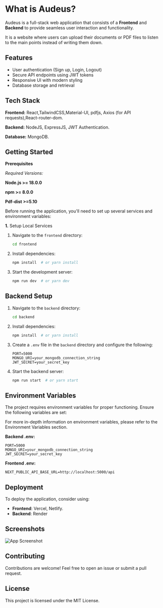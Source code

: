 
# What is Audeus?

Audeus is a full-stack web application that consists of a **Frontend** and **Backend** to provide seamless user interaction and functionality. 

It is a website where users can upload their documents or PDF files to listen to the main points instead of writing them down.


## Features

- User authentication (Sign up, Login, Logout)
- Secure API endpoints using JWT tokens
- Responsive UI with modern styling
- Database storage and retrieval


## Tech Stack

**Frontend:** React,TailwindCSS,Material-UI, 
pdfjs, Axios (for API requests),React-router-dom.

**Backend:** NodeJS, ExpressJS, JWT Authentication.

**Database:** MongoDB.


## Getting Started

**Prerequisites**

*Required Versions:*

**Node.js >= 18.0.0**

**npm >= 8.0.0**

**Pdf-dist >=5.10**

Before running the application, you'll need to set up several services and environment variables:




**1.** Setup Local Services

1. Navigate to the `frontend` directory:
   ```sh
   cd frontend
   ```
2. Install dependencies:
   ```sh
   npm install  # or yarn install
   ```
3. Start the development server:
   ```sh
   npm run dev  # or yarn dev
   ```

## Backend Setup
1. Navigate to the `backend` directory:
   ```sh
   cd backend
   ```
2. Install dependencies:
   ```sh
   npm install  # or yarn install
   ```
3. Create a `.env` file in the `backend` directory and configure the following:
   ```env
   PORT=5000
   MONGO_URI=your_mongodb_connection_string
   JWT_SECRET=your_secret_key
   ```
4. Start the backend server:
   ```sh
   npm run start  # or yarn start
   ```

## Environment Variables
The project requires environment variables for proper functioning. Ensure the following variables are set:


For more in-depth information on environment variables, please refer to the Environment Variables section.


**Backend .env:**
```env
PORT=5000
MONGO_URI=your_mongodb_connection_string
JWT_SECRET=your_secret_key
```

**Frontend .env:**
```env
NEXT_PUBLIC_API_BASE_URL=http://localhost:5000/api
```
## Deployment

To deploy the application, consider using:
- **Frontend**: Vercel, Netlify.
- **Backend**: Render


## Screenshots

![App Screenshot](https://files.catbox.moe/wy3hru.png)

 
## Contributing

Contributions are welcome! Feel free to open an issue or submit a pull request.


## License

This project is licensed under the MIT License.

